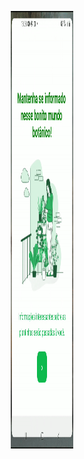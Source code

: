 <p align="center" width="300" height="100">
<img src="./demo/ezgif.com-gif-maker.gif" width="100" height="700">
</p>
